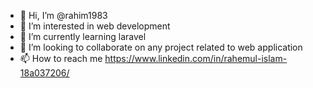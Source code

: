 - 👋 Hi, I’m @rahim1983
- 👀 I’m interested in web development 
- 🌱 I’m currently learning laravel
- 💞️ I’m looking to collaborate on any project related to web application 
- 📫 How to reach me https://www.linkedin.com/in/rahemul-islam-18a037206/ 

<!---
rahim1983/rahim1983 is a ✨ special ✨ repository because its `README.md` (this file) appears on your GitHub profile.
You can click the Preview link to take a look at your changes.
--->
